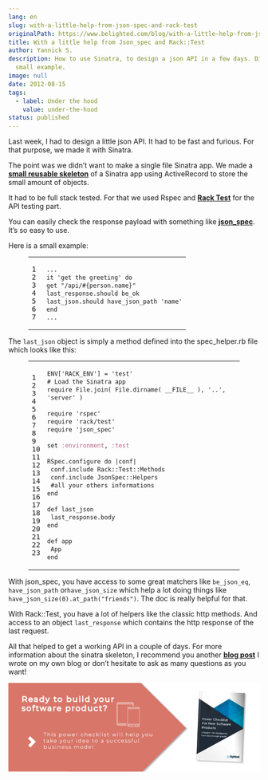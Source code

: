 ```yaml
---
lang: en
slug: with-a-little-help-from-json-spec-and-rack-test
originalPath: https://www.belighted.com/blog/with-a-little-help-from-json-spec-and-rack-test
title: With a little help from Json_spec and Rack::Test
author: Yannick S.
description: How to use Sinatra, to design a json API in a few days. Discover a
  small example.
image: null
date: 2012-08-15
tags:
  - label: Under the hood
    value: under-the-hood
status: published
---
```

Last week, I had to design a little json API. It had to be fast and furious. For that purpose, we made it with Sinatra.

The point was we didn’t want to make a single file Sinatra app. We made a **[small reusable skeleton](https://github.com/ys/sinatra-skeleton)** of a Sinatra app using ActiveRecord to store the small amount of objects.

It had to be full stack tested. For that we used Rspec and **[Rack Test](https://github.com/brynary/rack-test/)** for the API testing part.

You can easily check the response payload with something like **[json\_spec](https://github.com/collectiveidea/json_spec/)**. It’s so easy to use.

Here is a small example:

<figure class="code"><div class="highlight"><table><tbody><tr><td class="gutter"><pre class="line-numbers"><span class="line-number">1</span>
<span class="line-number">2</span>
<span class="line-number">3</span>
<span class="line-number">4</span>
<span class="line-number">5</span>
<span class="line-number">6</span>
<span class="line-number">7</span>
</pre></td><td class="code"><pre><code class="ruby"><span class="line"> <span class="o">.</span><span class="n">.</span><span class="o">.</span>
</span><span class="line"> <span class="n">it</span> <span class="s1"><span class="string">'get the greeting'</span></span> <span class="k"><span class="keyword">do</span></span>
</span><span class="line"> <span class="n">get</span> <span class="s2"><span class="string">"/api/</span></span><span class="string"><span class="si"><span class="subst">#{</span></span><span class="subst"><span class="n">person</span><span class="o">.</span><span class="n">name</span><span class="si">}</span></span><span class="si"></span><span class="s2">"</span></span><span class="s2"></span>
</span><span class="line"> <span class="n">last_response</span><span class="o">.</span><span class="n">should</span> <span class="n">be_ok</span>
</span><span class="line"> <span class="n">last_json</span><span class="o">.</span><span class="n">should</span> <span class="n">have_json_path</span> <span class="s1"><span class="string">'name'</span></span>
</span><span class="line"> <span class="k"><span class="keyword">end</span></span>
</span><span class="line"> <span class="o">.</span><span class="n">.</span><span class="o">.</span>
</span></code></pre></td></tr></tbody></table></div></figure>

The `last_json` object is simply a method defined into the spec\_helper.rb file which looks like this:

<figure class="code"><div class="highlight"><table><tbody><tr><td class="gutter"><pre class="line-numbers"><span class="line-number">1</span>
<span class="line-number">2</span>
<span class="line-number">3</span>
<span class="line-number">4</span>
<span class="line-number">5</span>
<span class="line-number">6</span>
<span class="line-number">7</span>
<span class="line-number">8</span>
<span class="line-number">9</span>
<span class="line-number">10</span>
<span class="line-number">11</span>
<span class="line-number">12</span>
<span class="line-number">13</span>
<span class="line-number">14</span>
<span class="line-number">15</span>
<span class="line-number">16</span>
<span class="line-number">17</span>
<span class="line-number">18</span>
<span class="line-number">19</span>
<span class="line-number">20</span>
<span class="line-number">21</span>
<span class="line-number">22</span>
<span class="line-number">23</span>
</pre></td><td class="code"><pre><code class="ruby"><span class="line"><span class="no"><span class="constant">ENV</span></span><span class="o">[</span><span class="s1"><span class="string">'RACK_ENV'</span></span><span class="o">]</span> <span class="o">=</span> <span class="s1"><span class="string">'test'</span></span>
</span><span class="line"><span class="c1"><span class="comment"># Load the Sinatra app</span></span>
</span><span class="line"><span class="nb"><span class="keyword">require</span></span> <span class="no"><span class="constant">File</span></span><span class="o">.</span><span class="n">join</span><span class="p">(</span> <span class="no"><span class="constant">File</span></span><span class="o">.</span><span class="n">dirname</span><span class="p">(</span><span class="bp"> __FILE_<span class="number">_</span> </span><span class="p">),</span> <span class="s1"><span class="string">'..'</span></span><span class="p">,</span> <span class="s1"><span class="string">'server'</span></span> <span class="p">)</span>
</span><span class="line">
</span><span class="line"><span class="nb"><span class="keyword">require</span></span> <span class="s1"><span class="string">'rspec'</span></span>
</span><span class="line"><span class="nb"><span class="keyword">require</span></span> <span class="s1"><span class="string">'rack/test'</span></span>
</span><span class="line"><span class="nb"><span class="keyword">require</span></span> <span class="s1"><span class="string">'json_spec'</span></span>
</span><span class="line">
</span><span class="line"><span class="n">set</span> <span class="ss"><span class="symbol">:environment</span></span><span class="p">,</span> <span class="ss"><span class="symbol">:test</span></span>
</span><span class="line">
</span><span class="line"><span class="no"><span class="constant">RSpec</span></span><span class="o">.</span><span class="n">configure</span> <span class="k"><span class="keyword">do</span></span> <span class="o">|</span><span class="n">conf</span><span class="o">|</span>
</span><span class="line"> <span class="n">conf</span><span class="o">.</span><span class="n"><span class="keyword">include</span></span> <span class="no"><span class="constant">Rack</span></span><span class="constant"><span class="o">::</span><span class="no">Test</span><span class="o">::</span><span class="no">Methods</span></span><span class="no"></span>
</span><span class="line"> <span class="n">conf</span><span class="o">.</span><span class="n"><span class="keyword">include</span></span> <span class="no"><span class="constant">JsonSpec</span></span><span class="constant"><span class="o">::</span><span class="no">Helpers</span></span><span class="no"></span>
</span><span class="line"> <span class="c1"><span class="comment">#all your others informations</span></span>
</span><span class="line"><span class="k"><span class="keyword">end</span></span>
</span><span class="line">
</span><span class="line"><span class="k"><span class="function"><span class="keyword">def</span></span></span><span class="function"> <span class="nf"><span class="title">last_json</span></span></span><span class="nf"></span>
</span><span class="line"> <span class="n">last_response</span><span class="o">.</span><span class="n">body</span>
</span><span class="line"><span class="k"><span class="keyword">end</span></span>
</span><span class="line">
</span><span class="line"><span class="k"><span class="function"><span class="keyword">def</span></span></span><span class="function"> <span class="nf"><span class="title">app</span></span></span><span class="nf"></span>
</span><span class="line"> <span class="no"><span class="constant">App</span></span>
</span><span class="line"><span class="k"><span class="keyword">end</span></span>
</span></code></pre></td></tr></tbody></table></div></figure>

With json\_spec, you have access to some great matchers like `be_json_eq`, `have_json_path` or`have_json_size` which help a lot doing things like `have_json_size(0).at_path("friends")`. The doc is really helpful for that.

With Rack::Test, you have a lot of helpers like the classic http methods. And access to an object `last_response` which contains the http response of the last request.

All that helped to get a working API in a couple of days. For more information about the sinatra skeleton, I recommend you another **[blog post](https://blog.yannick.io/blog/2012/07/28/sinatra-skeleton/)** I wrote on my own blog or don’t hesitate to ask as many questions as you want!  
  
[![New Call-to-action](/content/images/legacy/UPTtKvQU_5rjKfQJ1Qjwk.png)](https://cta-redirect.hubspot.com/cta/redirect/1684659/fb3606cc-cc1b-47d0-ae85-2c9f69837fe2)